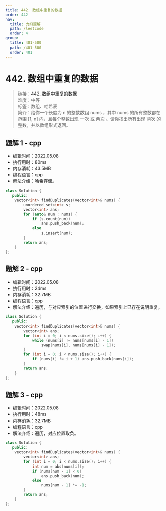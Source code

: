 ```yaml
---
title: 442. 数组中重复的数据
order: 442
nav:
  title: 力扣题解
  path: /leetcode
  order: 4
group:
  title: 401-500
  path: /401-500
  order: 401
---
```


# 442. 数组中重复的数据
    
> 链接：[442. 数组中重复的数据](https://leetcode-cn.com/problems/find-all-duplicates-in-an-array/)  
> 难度：中等  
> 标签：数组、哈希表  
> 简介：给你一个长度为 n 的整数数组 nums ，其中 nums 的所有整数都在范围 [1, n] 内，且每个整数出现 一次 或 两次 。请你找出所有出现 两次 的整数，并以数组形式返回。
      
## 题解 1 - cpp
- 编辑时间：2022.05.08
- 执行用时：80ms
- 内存消耗：43.5MB
- 编程语言：cpp
- 解法介绍：哈希存储。
```cpp
class Solution {
   public:
    vector<int> findDuplicates(vector<int>& nums) {
        unordered_set<int> s;
        vector<int> ans;
        for (auto& num : nums) {
            if (s.count(num))
                ans.push_back(num);
            else
                s.insert(num);
        }
        return ans;
    }
};
```

## 题解 2 - cpp
- 编辑时间：2022.05.08
- 执行用时：24ms
- 内存消耗：32.7MB
- 编程语言：cpp
- 解法介绍：遍历，与对应索引的位置进行交换，如果索引上已存在说明重复。
```cpp
class Solution {
   public:
    vector<int> findDuplicates(vector<int>& nums) {
        vector<int> ans;
        for (int i = 0; i < nums.size(); i++) {
            while (nums[i] != nums[nums[i] - 1])
                swap(nums[i], nums[nums[i] - 1]);
        }
        for (int i = 0; i < nums.size(); i++) {
            if (nums[i] != i + 1) ans.push_back(nums[i]);
        }
        return ans;
    }
};
```

## 题解 3 - cpp
- 编辑时间：2022.05.08
- 执行用时：48ms
- 内存消耗：32.7MB
- 编程语言：cpp
- 解法介绍：遍历，对应位置取负。
```cpp
class Solution {
   public:
    vector<int> findDuplicates(vector<int>& nums) {
        vector<int> ans;
        for (int i = 0; i < nums.size(); i++) {
            int num = abs(nums[i]);
            if (nums[num - 1] < 0)
                ans.push_back(num);
            else
                nums[num - 1] *= -1;
        }
        return ans;
    }
};
```

      